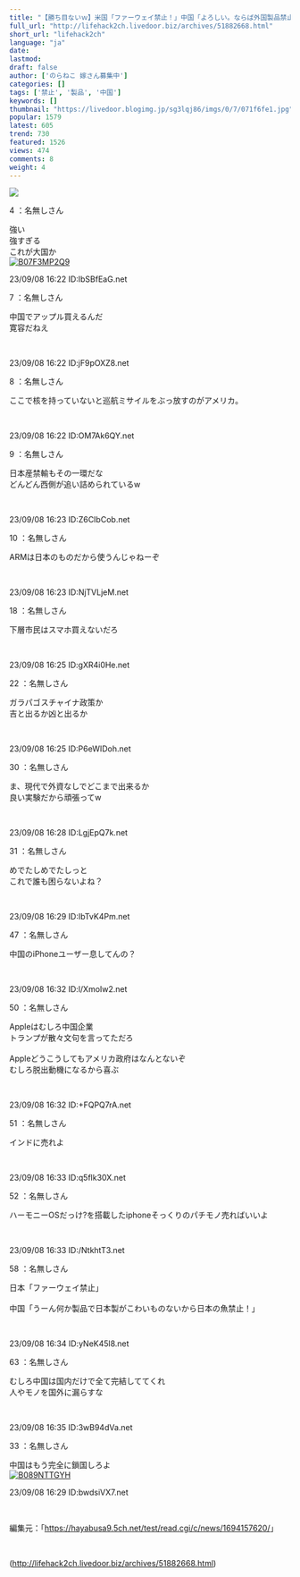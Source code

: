 ```yaml
---
title: "【勝ち目ないｗ】米国「ファーウェイ禁止！」中国「よろしい。ならば外国製品禁止して14億人に自国製品を使わせる」"
full_url: "http://lifehack2ch.livedoor.biz/archives/51882668.html"
short_url: "lifehack2ch"
language: "ja"
date: 
lastmod: 
draft: false
author: ['のらねこ 嫁さん募集中']
categories: []
tags: ['禁止', '製品', '中国']
keywords: []
thumbnail: "https://livedoor.blogimg.jp/sg3lqj86/imgs/0/7/071f6fe1.jpg"
popular: 1579
latest: 605
trend: 730
featured: 1526
views: 474
comments: 8
weight: 4
---
```


![](https://livedoor.blogimg.jp/sg3lqj86/imgs/0/7/071f6fe1.jpg)

<div><p class='t_name'>4 ：名無しさん</p> <p class='r1'>強い <br> 強すぎる <br> これが大国か<br><a href='https://www.amazon.co.jp/dp/B07F3MP2Q9/?tag=nishiky24-22' target='_blank'><img src='https://m.media-amazon.com/images/I/51MpuD0DKsL._SL500_.jpg' alt='B07F3MP2Q9' border='0'></a> </p><p>23/09/08 16:22 ID:IbSBfEaG.net</p> <p class='t_name'>7 ：名無しさん</p> <p class='r4'>中国でアップル買えるんだ <br> 寛容だねえ </p><br><p>23/09/08 16:22 ID:jF9pOXZ8.net</p> <p class='t_name'>8 ：名無しさん</p> <p class='r4'>ここで核を持っていないと巡航ミサイルをぶっ放すのがアメリカ。 </p><br><p>23/09/08 16:22 ID:OM7Ak6QY.net</p> <p class='t_name'>9 ：名無しさん</p> <p class='r4'>日本産禁輸もその一環だな <br> どんどん西側が追い詰められているw </p><br><p>23/09/08 16:23 ID:Z6CIbCob.net</p> <p class='t_name'>10 ：名無しさん</p> <p class='r4'>ARMは日本のものだから使うんじゃねーぞ </p><br><p>23/09/08 16:23 ID:NjTVLjeM.net</p> <p class='t_name'>18 ：名無しさん</p> <p class='r4'>下層市民はスマホ買えないだろ </p><br><p>23/09/08 16:25 ID:gXR4i0He.net</p> <p class='t_name'>22 ：名無しさん</p> <p class='r4'>ガラパゴスチャイナ政策か <br> 吉と出るか凶と出るか </p><br><p>23/09/08 16:25 ID:P6eWIDoh.net</p> <p class='t_name'>30 ：名無しさん</p> <p class='r4'>ま、現代で外資なしでどこまで出来るか <br> 良い実験だから頑張ってw </p><br><p>23/09/08 16:28 ID:LgjEpQ7k.net</p> <p class='t_name'>31 ：名無しさん</p> <p class='r4'>めでたしめでたしっと <br> これで誰も困らないよね？ </p><br><p>23/09/08 16:29 ID:IbTvK4Pm.net</p> <p class='t_name'>47 ：名無しさん</p> <p class='r4'>中国のiPhoneユーザー息してんの？ </p><br><p>23/09/08 16:32 ID:l/XmoIw2.net</p> <p class='t_name'>50 ：名無しさん</p> <p class='r4'>Appleはむしろ中国企業 <br> トランプが散々文句を言ってただろ <br> <br> Appleどうこうしてもアメリカ政府はなんとないぞ <br> むしろ脱出動機になるから喜ぶ </p><br><p>23/09/08 16:32 ID:+FQPQ7rA.net</p> <p class='t_name'>51 ：名無しさん</p> <p class='r4'>インドに売れよ </p><br><p>23/09/08 16:33 ID:q5flk30X.net</p> <p class='t_name'>52 ：名無しさん</p> <p class='r4'>ハーモニーOSだっけ?を搭載したiphoneそっくりのパチモノ売ればいいよ </p><br><p>23/09/08 16:33 ID:/NtkhtT3.net</p> <p class='t_name'>58 ：名無しさん</p> <p class='r4'>日本「ファーウェイ禁止」 <br> <br> 中国「うーん何か製品で日本製がこわいものないから日本の魚禁止！」 </p><br><p>23/09/08 16:34 ID:yNeK45l8.net</p> <p class='t_name'>63 ：名無しさん</p> <p class='r4'>むしろ中国は国内だけで全て完結しててくれ <br> 人やモノを国外に漏らすな </p><br><p>23/09/08 16:35 ID:3wB94dVa.net</p> <p class='t_name'>33 ：名無しさん</p> <p class='r2'>中国はもう完全に鎖国しろよ<br><a href='https://www.amazon.co.jp/dp/B089NTTGYH/?tag=nishiky24-22' target='_blank'><img src='https://m.media-amazon.com/images/I/51n94v9v6eL._SL500_.jpg' alt='B089NTTGYH' border='0'></a> </p><p>23/09/08 16:29 ID:bwdsiVX7.net</p> <br><p class='p_url'>編集元：「<a href='https://hayabusa9.5ch.net/test/read.cgi/c/news/1694157620/' target='_blank'>https://hayabusa9.5ch.net/test/read.cgi/c/news/1694157620/</a>」</p> <br clear='all'></div>

(http://lifehack2ch.livedoor.biz/archives/51882668.html)
